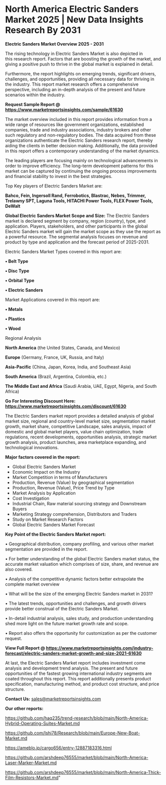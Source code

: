 # North America Electric Sanders Market 2025 | New Data Insights Research By 2031

<Strong> Electric Sanders Market Overview 2025 - 2031</strong>

The rising technology in Electric Sanders Market is also depicted in this research report. Factors that are boosting the growth of the market, and giving a positive push to thrive in the global market is explained in detail.

Furthermore, the report highlights on emerging trends, significant drivers, challenges, and opportunities, providing all necessary data for thriving in the industry. This report market research offers a comprehensive perspective, including an in-depth analysis of the present and future scenarios within the industry.

<strong>Request Sample Report @ <a href=https://www.marketreportsinsights.com/sample/61630>https://www.marketreportsinsights.com/sample/61630</a></strong>

The market overview included in this report provides information from a wide range of resources like government organizations, established companies, trade and industry associations, industry brokers and other such regulatory and non-regulatory bodies. The data acquired from these organizations authenticate the Electric Sanders research report, thereby aiding the clients in better decision making. Additionally, the data provided in this report offers a contemporary understanding of the market dynamics.

The leading players are focusing mainly on technological advancements in order to improve efficiency. The long-term development patterns for this market can be captured by continuing the ongoing process improvements and financial stability to invest in the best strategies.

Top Key players of Electric Sanders Market are:

<strong>Bahco, Fein, Ingersoll Rand, Ferrobotics, Blastrac, Nebes, Trimmer, Trelawny SPT, Laguna Tools, HITACHI Power Tools, FLEX Power Tools, DeWalt</strong>

<strong><b>Global Electric Sanders Market Scope and Size:</b></strong>
The Electric Sanders market is declared segment by company, region (country), type, and application. Players, stakeholders, and other participants in the global Electric Sanders market will gain the market scope as they use the report as a powerful resource. The segmental analysis focuses on revenue and product by type and application and the forecast period of 2025-2031.

Electric Sanders Market Types covered in this report are:

<strong>• Belt Type

• Disc Type

• Orbital Type

• Electric Sanders</strong>

Market Applications covered in this report are:

<strong>• Metals

• Plastics

• Wood</strong> 

Regional Analysis

<strong>North America</strong> (the United States, Canada, and Mexico)

<strong>Europe</strong> (Germany, France, UK, Russia, and Italy)

<strong>Asia-Pacific</strong> (China, Japan, Korea, India, and Southeast Asia)

<strong>South America</strong> (Brazil, Argentina, Colombia, etc.)

<strong>The Middle East and Africa</strong> (Saudi Arabia, UAE, Egypt, Nigeria, and South Africa)

<strong>Go For Interesting Discount Here: <a href=https://www.marketreportsinsights.com/discount/61630>https://www.marketreportsinsights.com/discount/61630</a></strong>

The Electric Sanders market report provides a detailed analysis of global market size, regional and country-level market size, segmentation market growth, market share, competitive Landscape, sales analysis, impact of domestic and global market players, value chain optimization, trade regulations, recent developments, opportunities analysis, strategic market growth analysis, product launches, area marketplace expanding, and technological innovations.

<strong><b>Major factors covered in the report:</b></strong>
<ul>
  <li>Global Electric Sanders Market </li>
  <li>Economic Impact on the Industry</li>
  <li>Market Competition in terms of Manufacturers</li>
  <li>Production, Revenue (Value) by geographical segmentation</li>
  <li>Production, Revenue (Value), Price Trend by Type</li>
  <li>Market Analysis by Application</li>
  <li>Cost Investigation</li>
  <li>Industrial Chain, Raw material sourcing strategy and Downstream Buyers</li>
  <li>Marketing Strategy comprehension, Distributors and Traders</li>
  <li>Study on Market Research Factors</li>
  <li>Global Electric Sanders Market Forecast</li>
</ul>

<strong><b>Key Point of the Electric Sanders Market report:</b></strong>

• Geographical distribution, company profiling, and various other market segmentation are provided in the report.

• For better understanding of the global Electric Sanders market status, the accurate market valuation which comprises of size, share, and revenue are also covered.

• Analysis of the competitive dynamic factors better extrapolate the complete market overview

• What will be the size of the emerging Electric Sanders market in 2031?

• The latest trends, opportunities and challenges, and growth drivers provide better construal of the Electric Sanders Market.

• In-detail industrial analysis, sales study, and production understanding shed more light on the future market growth rate and scope.

• Report also offers the opportunity for customization as per the customer request.

<strong><b>View Full Report @ <a href=https://www.marketreportsinsights.com/industry-forecast/electric-sanders-market-growth-and-size-2021-61630>https://www.marketreportsinsights.com/industry-forecast/electric-sanders-market-growth-and-size-2021-61630</a></b></strong>


At last, the Electric Sanders Market report includes investment come analysis and development trend analysis. The present and future opportunities of the fastest growing international industry segments are coated throughout this report. This report additionally presents product specification, manufacturing method, and product cost structure, and price structure.

<strong>Contact Us:</strong>
sales@marketreportsinsights.com

<strong>Our other reports:</strong>

<a href=https://github.com/haq235/trend-research/blob/main/North-America-Hybrid-Operating-Suites-Market.md>https://github.com/haq235/trend-research/blob/main/North-America-Hybrid-Operating-Suites-Market.md</a>

<a href=https://github.com/Ishi78/Research/blob/main/Europe-New-Boat-Market.md>https://github.com/Ishi78/Research/blob/main/Europe-New-Boat-Market.md</a>

<a href=https://ameblo.jp/cargo656/entry-12887183316.html>https://ameblo.jp/cargo656/entry-12887183316.html</a>

<a href=https://github.com/arshdeep76555/market/blob/main/North-America-Laser-Marker-Market.md>https://github.com/arshdeep76555/market/blob/main/North-America-Laser-Marker-Market.md</a>

<a href=https://github.com/arshdeep76555/market/blob/main/North-America-Thick-Film-Resistors-Market.md>https://github.com/arshdeep76555/market/blob/main/North-America-Thick-Film-Resistors-Market.md</a>"
